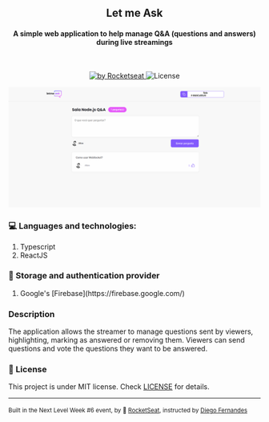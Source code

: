 <h2 align="center">Let me Ask</h2>
<h4 align="center">A simple web application to help manage Q&A (questions and answers) during live streamings </h4>
<br>

<p align="center">
  <a href="https://rocketseat.com.br">
    <img alt="by Rocketseat" src="https://img.shields.io/badge/made%20by-Rocketseat-%23835AFD">
  </a>
  <img alt="License" src="https://img.shields.io/badge/license-MIT-%23835AFD">
</p>

![Screen](.github/letmeask-screen.png)

### :computer: Languages and technologies:
  <ul style="list-style-type:round;">
    <li>Typescript</li>
    <li>ReactJS</li>
  </ul>

### :minidisc: Storage and authentication provider
  <ul style="list-style-type:round;">
    <li>Google's [Firebase](https://firebase.google.com/)</li>
  </ul>

### Description
  The application allows the streamer to manage questions sent by viewers, highlighting, marking as answered or removing them. 
  Viewers can send questions and vote the questions they want to be answered.

### :memo: License
  This project is under MIT license. Check [LICENSE](LICENSE.md) for details.
<br><hr><small>
  Built in the Next Level Week #6 event, by :rocket: [RocketSeat](https://rocketseat.com.br/), instructed by [Diego Fernandes](https://github.com/diego3g)
  </small>